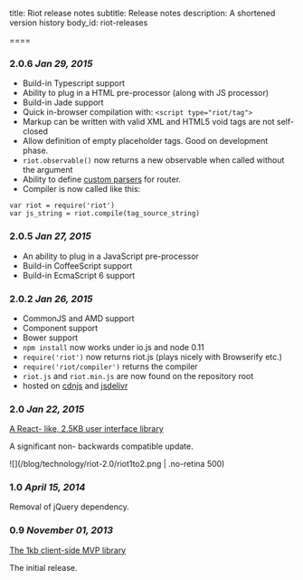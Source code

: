 
title: Riot release notes
subtitle: Release notes
description: A shortened version history
body_id: riot-releases

====

### 2.0.6 *Jan 29, 2015*

- Build-in Typescript support
- Ability to plug in a HTML pre-processor (along with JS processor)
- Build-in Jade support
- Quick in-browser compilation with: `<script type="riot/tag">`
- Markup can be written with valid XML and HTML5 void tags are not self-closed
- Allow definition of empty placeholder tags. Good on development phase.
- `riot.observable()` now returns a new observable when called without the argument
- Ability to define [custom parsers](api/#route-parser) for router.
- Compiler is now called like this:


```
var riot = require('riot')
var js_string = riot.compile(tag_source_string)
```



### 2.0.5 *Jan 27, 2015*

- An ability to plug in a JavaScript pre-processor
- Build-in CoffeeScript support
- Build-in EcmaScript 6 support


### 2.0.2 *Jan 26, 2015*

- CommonJS and AMD support
- Component support
- Bower support
- `npm install` now works under io.js and node 0.11
- `require('riot')` now returns riot.js (plays nicely with Browserify etc.)
- `require('riot/compiler')` returns the compiler
- `riot.js` and `riot.min.js` are now found on the repository root
- hosted on [cdnjs](https://cdnjs.com/libraries/riot) and [jsdelivr](http://www.jsdelivr.com/#!riot)


### 2.0 *Jan 22, 2015*

[A React- like, 2.5KB user interface library](/blog/technology/riot-2.0/)

A significant non- backwards compatible update.

![](/blog/technology/riot-2.0/riot1to2.png | .no-retina 500)


### 1.0 *April 15, 2014*

Removal of jQuery dependency.


### 0.9 *November 01, 2013*

[The 1kb client-side MVP library](/blog/technology/riotjs-the-1kb-mvp-framework.html)

The initial release.